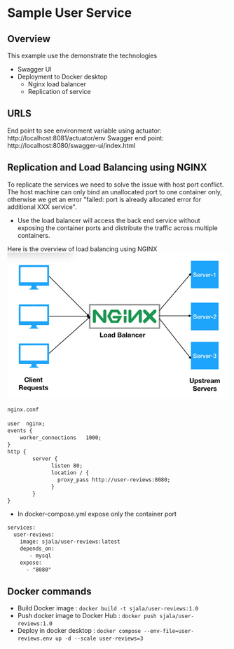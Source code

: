# Sample User Service #

## Overview ##

This example use the demonstrate the technologies
   - Swagger UI 
   - Deployment to Docker desktop
        * Nginx load balancer
        * Replication of service 

## URLS
End point to see environment variable using actuator:  http://localhost:8081/actuator/env
Swagger end point: http://localhost:8080/swagger-ui/index.html

## Replication and Load Balancing using NGINX
To replicate the services we need to solve the issue with host port conflict. The host machine can only bind an unallocated port to one container only, otherwise  we get an error "failed: port is already allocated error for additional XXX service".

- Use the load balancer will access the back end service without exposing the container ports and distribute the traffic across multiple containers.

Here is the overview of load balancing using NGINX
<img src="https://github.com/sriharijala/SpringExamples/blob/main/jpa-hibernate_crud/src/main/resources/images/nginx_lb.png"/>

```
nginx.conf

user  nginx;
events {
    worker_connections   1000;
}
http {
        server {
              listen 80;
              location / {
                proxy_pass http://user-reviews:8080;
              }
        }
}
```

- In docker-compose.yml expose only the container port

```
services:
  user-reviews:
    image: sjala/user-reviews:latest
    depends_on:
       - mysql
    expose:
      - "8080"
```

## Docker commands

- Build Docker image                      : ``docker build -t sjala/user-reviews:1.0 ``
- Push docker image to Docker Hub  : ``docker push sjala/user-reviews:1.0``
- Deploy in docker desktop 			   : ``docker compose --env-file=user-reviews.env up -d --scale user-reviews=3``


